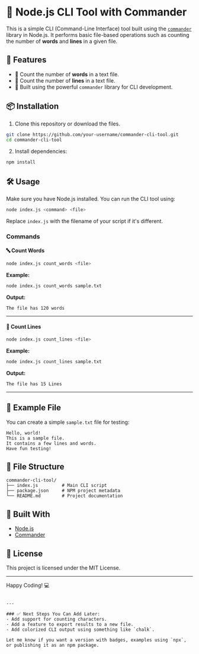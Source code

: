 # 📘 Node.js CLI Tool with Commander

This is a simple CLI (Command-Line Interface) tool built using the [`commander`](https://www.npmjs.com/package/commander) library in Node.js. It performs basic file-based operations such as counting the number of **words** and **lines** in a given file.

## 🚀 Features

- 📄 Count the number of **words** in a text file.
- 📑 Count the number of **lines** in a text file.
- 🧰 Built using the powerful `commander` library for CLI development.

## 📦 Installation

1. Clone this repository or download the files.

```bash
git clone https://github.com/your-username/commander-cli-tool.git
cd commander-cli-tool
````

2. Install dependencies:

```bash
npm install
```

## 🛠 Usage

Make sure you have Node.js installed. You can run the CLI tool using:

```bash
node index.js <command> <file>
```

Replace `index.js` with the filename of your script if it's different.

### Commands

#### 🔤 Count Words

```bash
node index.js count_words <file>
```

**Example:**

```bash
node index.js count_words sample.txt
```

**Output:**

```
The file has 120 words
```

---

#### 📏 Count Lines

```bash
node index.js count_lines <file>
```

**Example:**

```bash
node index.js count_lines sample.txt
```

**Output:**

```
The file has 15 Lines
```

---

## 🧪 Example File

You can create a simple `sample.txt` file for testing:

```
Hello, world!
This is a sample file.
It contains a few lines and words.
Have fun testing!
```

## 📄 File Structure

```
commander-cli-tool/
├── index.js         # Main CLI script
├── package.json     # NPM project metadata
└── README.md        # Project documentation
```

## 🧰 Built With

* [Node.js](https://nodejs.org/)
* [Commander](https://www.npmjs.com/package/commander)

## 📃 License

This project is licensed under the MIT License.

---

Happy Coding! 💻

```

---

### ✅ Next Steps You Can Add Later:
- Add support for counting characters.
- Add a feature to export results to a new file.
- Add colorized CLI output using something like `chalk`.

Let me know if you want a version with badges, examples using `npx`, or publishing it as an npm package.
```
